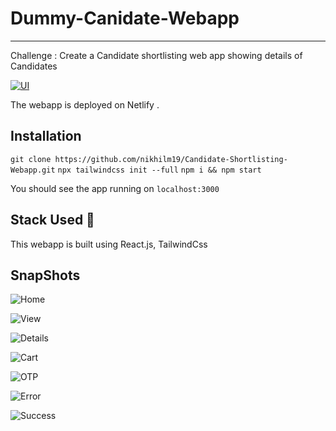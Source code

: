 # Dummy-Canidate-Webapp

---

Challenge : Create a Candidate shortlisting web app showing details of Candidates

[![UI](https://img.shields.io/website?down_color=red&down_message=Check+here&label=Website&style=for-the-badge&up_color=green&up_message=Click+Here&url=https%3A%2F%2Frelaxed-allen-83e504.netlify.app%2F)](https://relaxed-allen-83e504.netlify.app)

The webapp is deployed on Netlify .

## Installation

`git clone https://github.com/nikhilm19/Candidate-Shortlisting-Webapp.git`
`npx tailwindcss init --full`
`npm i && npm start`

You should see the app running on `localhost:3000`

## Stack Used 🚀

This webapp is built using React.js, TailwindCss

## SnapShots

![Home](demos/home.png?raw=true "Title")

![View](demos/card.png?raw=true "Card")

![Details](demos/details.png?raw=true "Details")

![Cart](demos/cart.png?raw=true "cart")

![OTP](demos/otp.png?raw=true "otp")

![Error](demos/error.png?raw=true "error")

![Success](demos/success.png?raw=true "success")
